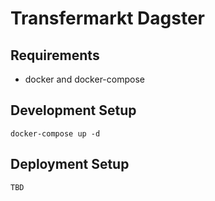 # Transfermarkt Dagster

## Requirements
- docker and docker-compose

## Development Setup

```
docker-compose up -d
```

## Deployment Setup

```
TBD
```